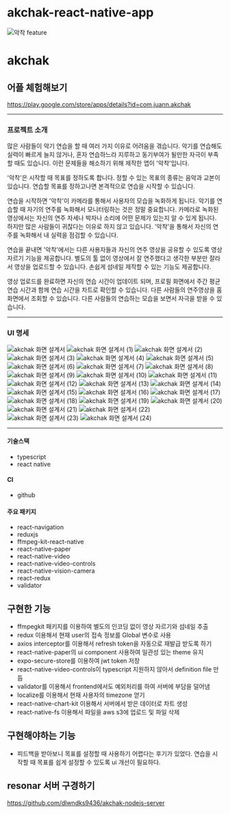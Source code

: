 # akchak-react-native-app

![악착 feature](https://user-images.githubusercontent.com/84265308/169192389-8717f0af-55e7-4749-ac49-584024628466.png)

# akchak

## 어플 체험해보기

https://play.google.com/store/apps/details?id=com.juann.akchak

---------------------------------------------------------
### 프로젝트 소개
많은 사람들이 악기 연습을 할 때 여러 가지 이유로 어려움을 겪습니다.
악기를 연습해도 실력이 빠르게 늘지 않거나, 혼자 연습하느라 지루하고 동기부여가 될만한 자극이 부족할 때도 있습니다.
이런 문제들을 해소하기 위해 제작한 앱이 '악착'입니다.

'악착'은 시작할 때 목표를 정하도록 합니다.
정할 수 있는 목표의 종류는 음악과 교본이 있습니다.
연습할 목표를 정하고나면 본격적으로 연습을 시작할 수 있습니다.

연습을 시작하면 '악착'이 카메라를 통해서 사용자의 모습을 녹화하게 됩니다.
악기를 연습할 때 자기의 연주를 녹화해서 모니터링하는 것은 정말 중요합니다.
카메라로 녹화된 영상에서는 자신의 연주 자세나 박자나 소리에 어떤 문제가 있는지 알 수 있게 됩니다.
하지만 많은 사람들이 귀찮다는 이유로 하지 않고 있습니다.
'악착'을 통해서 자신의 연주를 녹화해서 내 실력을 점검할 수 있습니다.

연습을 끝내면 '악착'에서는 다른 사용자들과 자신의 연주 영상을 공유할 수 있도록 영상 자르기 기능을 제공합니다.
별도의 툴 없이 영상에서 잘 연주했다고 생각한 부분만 잘라서 영상을 업로드할 수 있습니다.
손쉽게 섬네일 제작할 수 있는 기능도 제공합니다.

영상 업로드를 완료하면 자신의 연습 시간이 업데이트 되며, 프로필 화면에서 주간 평균 연습 시간과 함께 연습 시간을 차트로 확인할 수 있습니다.
다른 사람들의 연주영상을 홈화면에서 조회할 수 있습니다.
다른 사람들의 연습하는 모습을 보면서 자극을 받을 수 있습니다.

-----------------------------------------------------------

### UI 명세

![akchak 화면 설계서](https://user-images.githubusercontent.com/84265308/169447438-f33128da-6f49-4d5b-bbd1-ba5f2927b541.jpg)
![akchak 화면 설계서 (1)](https://user-images.githubusercontent.com/84265308/169447490-dbd99f9e-25f1-4832-af75-5fdc4bf9a08f.jpg)
![akchak 화면 설계서 (2)](https://user-images.githubusercontent.com/84265308/169447506-017e208d-06ca-4ca9-891f-dc5c5068f2b9.jpg)
![akchak 화면 설계서 (3)](https://user-images.githubusercontent.com/84265308/169447517-084bf044-30cd-4c11-928f-b6f316d079ff.jpg)
![akchak 화면 설계서 (4)](https://user-images.githubusercontent.com/84265308/169447529-e56f20fc-0d16-420a-8a78-5de2dcd37975.jpg)
![akchak 화면 설계서 (5)](https://user-images.githubusercontent.com/84265308/169447550-3262a9ce-6dce-41ed-8fc6-37808125cbbf.jpg)
![akchak 화면 설계서 (6)](https://user-images.githubusercontent.com/84265308/169447577-be3666cb-9e06-474d-933a-07f62616b4ff.jpg)
![akchak 화면 설계서 (7)](https://user-images.githubusercontent.com/84265308/169447594-b23af45f-5068-447c-90a5-267ce1cf4a16.jpg)
![akchak 화면 설계서 (8)](https://user-images.githubusercontent.com/84265308/169447610-69eae9d8-311e-411e-83e5-4e8fa4ee4d66.jpg)
![akchak 화면 설계서 (9)](https://user-images.githubusercontent.com/84265308/169447621-e9fbf09a-c685-4920-942a-d43041e6ae75.jpg)
![akchak 화면 설계서 (10)](https://user-images.githubusercontent.com/84265308/169447630-279d4f0f-d434-4398-bed8-89f989ea892e.jpg)
![akchak 화면 설계서 (11)](https://user-images.githubusercontent.com/84265308/169447635-bf76a9ce-efbb-489a-b9dc-09d3e05b9c4e.jpg)
![akchak 화면 설계서 (12)](https://user-images.githubusercontent.com/84265308/169447654-e6710907-89ea-4776-ae22-03112ffbe5c7.jpg)
![akchak 화면 설계서 (13)](https://user-images.githubusercontent.com/84265308/169447677-d77b24f9-bdb4-48d0-8de7-64ce0f86e089.jpg)
![akchak 화면 설계서 (14)](https://user-images.githubusercontent.com/84265308/169447692-bde2c5a9-e340-4626-a578-72b039f9983c.jpg)
![akchak 화면 설계서 (15)](https://user-images.githubusercontent.com/84265308/169447706-27cd19e0-d8a3-4645-b867-3e7fd0687269.jpg)
![akchak 화면 설계서 (16)](https://user-images.githubusercontent.com/84265308/169447715-0da52304-e245-48bd-a01b-2e3f0827bd90.jpg)
![akchak 화면 설계서 (17)](https://user-images.githubusercontent.com/84265308/169447732-fc1718cd-e410-48ef-9bdb-110c05e4a050.jpg)
![akchak 화면 설계서 (18)](https://user-images.githubusercontent.com/84265308/169447741-cb4c9a46-5746-46c1-b655-2553d508e147.jpg)
![akchak 화면 설계서 (19)](https://user-images.githubusercontent.com/84265308/169447749-9c207bc9-fa61-49c1-824b-96febd3ce997.jpg)
![akchak 화면 설계서 (20)](https://user-images.githubusercontent.com/84265308/169447756-b5d4b317-0fbb-4615-8807-98fab4696bd3.jpg)
![akchak 화면 설계서 (21)](https://user-images.githubusercontent.com/84265308/169447773-e1fa44ee-6862-4020-bf19-6e0c516b8281.jpg)
![akchak 화면 설계서 (22)](https://user-images.githubusercontent.com/84265308/169447792-e34bd032-58f3-4461-8c2f-fd8d9cc3325e.jpg)
![akchak 화면 설계서 (23)](https://user-images.githubusercontent.com/84265308/169447806-f24f247e-6e53-41f6-b67f-9bf8ca5f87a5.jpg)
![akchak 화면 설계서 (24)](https://user-images.githubusercontent.com/84265308/169447823-7997028d-b986-4904-bfc8-9a93560cc8bc.jpg)

--------------------------------------------------

#### 기술스택
* typescript
* react native

#### CI
* github

#### 주요 패키지
* react-navigation
* reduxjs
* ffmpeg-kit-react-native
* react-native-paper
* react-native-video
* react-native-video-controls
* react-native-vision-camera
* react-redux
* validator

## 구현한 기능

* ffmpegkit 패키지를 이용하여 별도의 인코딩 없이 영상 자르기와 섬네일 추출
* redux 이용해서 현재 user의 접속 정보를 Global 변수로 사용
* axios interceptor를 이용해서 refresh token을 자동으로 재발급 받도록 하기
* react-native-paper의 ui component 사용하여 일관성 있는 theme 유지
* expo-secure-store를 이용하여 jwt token 저장
* react-native-video-controls이 typescript 지원하지 않아서 definition file 만듬
* validator를 이용해서 frontend에서도 예외처리를 하여 서버에 부담을 덜어냄
* localize를 이용해서 현재 사용자의 timezone 얻기
* react-native-chart-kit 이용해서 서버에서 받은 데이터로 차트 생성
* react-native-fs 이용해서 파일을 aws s3에 업로드 및 파일 삭제

## 구현해야하는 기능

* 피드백을 받아보니 목표를 설정할 때 사용하기 어렵다는 후기가 있었다. 연습을 시작할 때 목표를 쉽게 설정할 수 있도록 ui 개선이 필요하다.


## resonar 서버 구경하기

https://github.com/dlwndks9436/akchak-nodejs-server
